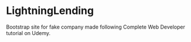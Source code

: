 # LightningLending
Bootstrap site for fake company made following Complete Web Developer tutorial on Udemy.
